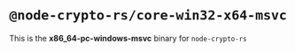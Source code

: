 # `@node-crypto-rs/core-win32-x64-msvc`

This is the **x86_64-pc-windows-msvc** binary for `node-crypto-rs`
